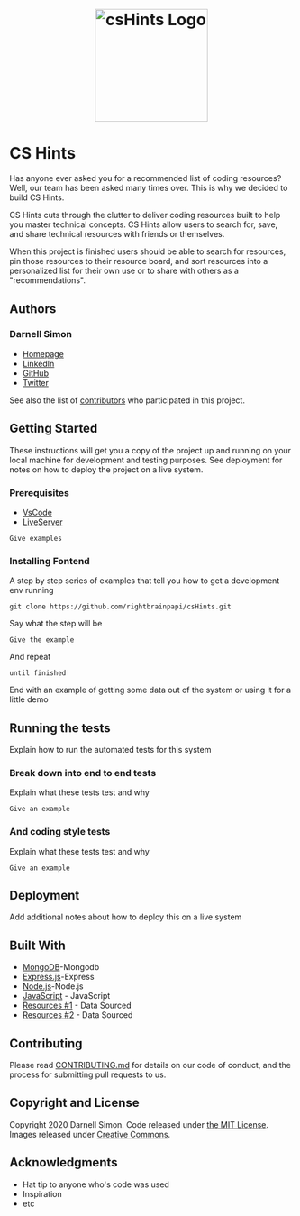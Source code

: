 <h1 align="center">
	<br>
	<img width="200" src="https://cdn.glitch.com/b75055dd-03c2-47e5-9f5d-7923ac439cc1%2FcsHintsLogoPink.png?v=1585570828441" alt="csHints Logo">
	<br>
</h1>

# CS Hints

Has anyone ever asked you for a recommended list of coding resources? Well, our team has been asked many times over. This is why we decided to build CS Hints.

CS Hints cuts through the clutter to deliver coding resources built to help you master technical concepts. CS Hints allow users to search for, save, and share technical resources with friends or themselves.

When this project is finished users should be able to search for resources, pin those resources to their resource board, and sort resources into a personalized list for their own use or to share with others as a "recommendations".

## Authors

### Darnell Simon

- [Homepage](https://rightbrainpapi.com)
- [LinkedIn](https://www.linkedin.com/in/darnellsimon/)
- [GitHub](https://github.com/rightbrainpapi)
- [Twitter](https://twitter.com/rightbrainpapi)

See also the list of [contributors](https://github.com/your/project/contributors) who participated in this project.

## Getting Started

These instructions will get you a copy of the project up and running on your local machine for development and testing purposes. See deployment for notes on how to deploy the project on a live system.

### Prerequisites

- [VsCode](https://code.visualstudio.com/)
- [LiveServer](https://marketplace.visualstudio.com/items?itemName=ritwickdey.LiveServer)

```
Give examples
```

### Installing Fontend

A step by step series of examples that tell you how to get a development env running

```
git clone https://github.com/rightbrainpapi/csHints.git

```

Say what the step will be

```
Give the example
```

And repeat

```
until finished
```

End with an example of getting some data out of the system or using it for a little demo

## Running the tests

Explain how to run the automated tests for this system

### Break down into end to end tests

Explain what these tests test and why

```
Give an example
```

### And coding style tests

Explain what these tests test and why

```
Give an example
```

## Deployment

Add additional notes about how to deploy this on a live system

## Built With

- [MongoDB](https://www.mongodb.com/)-Mongodb
- [Express.js](https://expressjs.com/)-Express
- [Node.js](https://nodejs.org/en/)-Node.js
- [JavaScript](https://developer.mozilla.org/en-US/docs/Web/JavaScript) - JavaScript
- [Resources #1](https://github.com/sdmg15/Best-websites-a-programmer-should-visit/blob/master/README.md#tutorials) - Data Sourced
- [Resources #2](https://github.com/Michael0x2a/curated-programming-resources/blob/master/resources.md#where-do-i-start) - Data Sourced

## Contributing

Please read [CONTRIBUTING.md](CONTRIBUTING.md) for details on our code of conduct, and the process for submitting pull requests to us.

## Copyright and License

Copyright 2020 Darnell Simon. Code released under [the MIT License](LICENSE.md). Images released under [Creative Commons](https://creativecommons.org/licenses/by/3.0/legalcode.txt).

## Acknowledgments

- Hat tip to anyone who's code was used
- Inspiration
- etc
